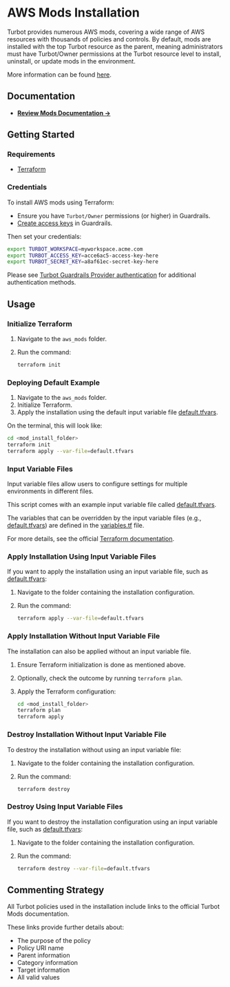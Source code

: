 # AWS Mods Installation

Turbot provides numerous AWS mods, covering a wide range of AWS resources with thousands of policies and controls. By default, mods are installed with the top Turbot resource as the parent, meaning administrators must have Turbot/Owner permissions at the Turbot resource level to install, uninstall, or update mods in the environment.

More information can be found [here](https://turbot.com/guardrails/docs/mods).

## Documentation

- **[Review Mods Documentation →](https://turbot.com/guardrails/docs/mods)**

## Getting Started

### Requirements

- [Terraform](https://developer.hashicorp.com/terraform/install)

### Credentials

To install AWS mods using Terraform:

- Ensure you have `Turbot/Owner` permissions (or higher) in Guardrails.
- [Create access keys](https://turbot.com/guardrails/docs/guides/iam/access-keys#generate-a-new-guardrails-api-access-key) in Guardrails.

Then set your credentials:

```sh
export TURBOT_WORKSPACE=myworkspace.acme.com
export TURBOT_ACCESS_KEY=acce6ac5-access-key-here
export TURBOT_SECRET_KEY=a8af61ec-secret-key-here
```

Please see [Turbot Guardrails Provider authentication](https://registry.terraform.io/providers/turbot/turbot/latest/docs#authentication) for additional authentication methods.

## Usage

### Initialize Terraform

1. Navigate to the `aws_mods` folder.
2. Run the command:

   ```sh
   terraform init
   ```

### Deploying Default Example

1. Navigate to the `aws_mods` folder.
2. Initialize Terraform.
3. Apply the installation using the default input variable file [default.tfvars](default.tfvars).

On the terminal, this will look like:

```sh
cd <mod_install_folder>
terraform init
terraform apply --var-file=default.tfvars
```

### Input Variable Files

Input variable files allow users to configure settings for multiple environments in different files.

This script comes with an example input variable file called [default.tfvars](default.tfvars).

The variables that can be overridden by the input variable files (e.g., [default.tfvars](default.tfvars)) are defined in the [variables.tf](variables.tf) file.

For more details, see the official [Terraform documentation](https://www.terraform.io/docs/language/values/variables.html).

### Apply Installation Using Input Variable Files

If you want to apply the installation using an input variable file, such as [default.tfvars](default.tfvars):

1. Navigate to the folder containing the installation configuration.
2. Run the command:

   ```sh
   terraform apply --var-file=default.tfvars
   ```

### Apply Installation Without Input Variable File

The installation can also be applied without an input variable file.

1. Ensure Terraform initialization is done as mentioned above.
2. Optionally, check the outcome by running `terraform plan`.
3. Apply the Terraform configuration:

   ```sh
   cd <mod_install_folder>
   terraform plan
   terraform apply
   ```

### Destroy Installation Without Input Variable File

To destroy the installation without using an input variable file:

1. Navigate to the folder containing the installation configuration.
2. Run the command:

   ```sh
   terraform destroy
   ```

### Destroy Using Input Variable Files

If you want to destroy the installation configuration using an input variable file, such as [default.tfvars](default.tfvars):

1. Navigate to the folder containing the installation configuration.
2. Run the command:

   ```sh
   terraform destroy --var-file=default.tfvars
   ```

## Commenting Strategy

All Turbot policies used in the installation include links to the official Turbot Mods documentation.

These links provide further details about:

- The purpose of the policy
- Policy URI name
- Parent information
- Category information
- Target information
- All valid values
